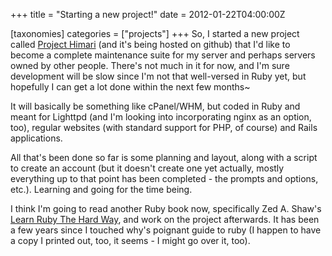 +++
title = "Starting a new project!"
date = 2012-01-22T04:00:00Z

[taxonomies]
categories = ["projects"]
+++
So, I started a new project called [Project Himari][] (and it's being hosted on 
github) that I'd like to become a complete maintenance suite for my server and 
perhaps servers owned by other people. There's not much in it for now, and I'm 
sure development will be slow since I'm not that well-versed in Ruby yet, but 
hopefully I can get a lot done within the next few months~

It will basically be something like cPanel/WHM, but coded in Ruby and meant for 
Lighttpd (and I'm looking into incorporating nginx as an option, too), regular 
websites (with standard support for PHP, of course) and Rails applications.

All that's been done so far is some planning and layout, along with a script to 
create an account (but it doesn't create one yet actually, mostly everything up 
to that point has been completed - the prompts and options, etc.). Learning and 
going for the time being.

I think I'm going to read another Ruby book now, specifically Zed A. Shaw's
[Learn Ruby The Hard Way][], and work on the project afterwards. It has been a 
few years since I touched why's poignant guide to ruby (I happen to have a copy 
I printed out, too, it seems - I might go over it, too).

[Project Himari]: https://github.com/liliff/project-himari
[Learn Ruby The Hard Way]: http://ruby.learncodethehardway.org
